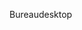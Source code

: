 <span data-ttu-id="b9b8a-101">Bureau</span><span class="sxs-lookup"><span data-stu-id="b9b8a-101">desktop</span></span>